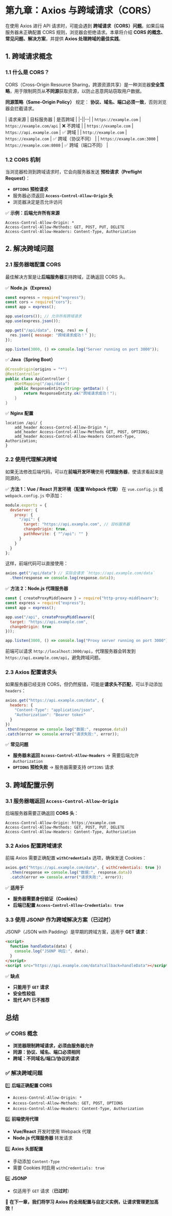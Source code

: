 # **第九章：Axios 与跨域请求（CORS）**

在使用 Axios 进行 API 请求时，可能会遇到 **跨域请求（CORS）问题**。如果后端服务器未正确配置 CORS 规则，浏览器会拒绝请求。本章将介绍 **CORS 的概念、常见问题、解决方案**，并提供 **Axios 处理跨域的最佳实践**。

## **1. 跨域请求概念**

### **1.1 什么是 CORS？**

CORS（Cross-Origin Resource Sharing，跨源资源共享）是一种浏览器**安全策略**，用于限制网页从**不同源**获取资源，以防止恶意网站窃取用户数据。

**同源策略（Same-Origin Policy）** 规定：
**协议、域名、端口必须一致**，否则浏览器会拦截请求。

| 请求来源 | 目标服务器 | 是否跨域 |
|-||--|
| `https://example.com` | `https://example.com/api` | ❌ 不跨域 |
| `https://example.com` | `https://api.example.com` | ✅ 跨域 |
| `http://example.com` | `https://example.com` | ✅ 跨域（协议不同） |
| `https://example.com:3000` | `https://example.com:8080` | ✅ 跨域（端口不同） |

### **1.2 CORS 机制**

当浏览器检测到跨域请求时，它会向服务器发送 **预检请求（Preflight Request）**：

- **`OPTIONS` 预检请求**
- 服务器必须返回 **`Access-Control-Allow-Origin` 头**
- 浏览器决定是否允许访问

✅ **示例：后端允许所有来源**

```http
Access-Control-Allow-Origin: *
Access-Control-Allow-Methods: GET, POST, PUT, DELETE
Access-Control-Allow-Headers: Content-Type, Authorization
```

## **2. 解决跨域问题**

### **2.1 服务器端配置 CORS**

最佳解决方案是让**后端服务器**支持跨域，正确返回 CORS 头。

✅ **Node.js（Express）**

```javascript
const express = require("express");
const cors = require("cors");
const app = express();

app.use(cors()); // 允许所有跨域请求
app.use(express.json());

app.get("/api/data", (req, res) => {
  res.json({ message: "跨域请求成功！" });
});

app.listen(3000, () => console.log("Server running on port 3000"));
```

✅ **Java（Spring Boot）**

```java
@CrossOrigin(origins = "*")
@RestController
public class ApiController {
    @GetMapping("/api/data")
    public ResponseEntity<String> getData() {
        return ResponseEntity.ok("跨域请求成功！");
    }
}
```

✅ **Nginx 配置**

```nginx
location /api/ {
    add_header Access-Control-Allow-Origin *;
    add_header Access-Control-Allow-Methods GET, POST, OPTIONS;
    add_header Access-Control-Allow-Headers Content-Type, Authorization;
}
```

### **2.2 使用代理解决跨域**

如果无法修改后端代码，可以在**前端开发环境**使用 **代理服务器**，使请求看起来是同源的。

✅ **方法 1：Vue / React 开发环境（配置 Webpack 代理）**
在 `vue.config.js` 或 `webpack.config.js` 中添加：

```javascript
module.exports = {
  devServer: {
    proxy: {
      "/api": {
        target: "https://api.example.com", // 目标服务器
        changeOrigin: true,
        pathRewrite: { "^/api": "" }
      }
    }
  }
};
```

这样，前端代码可以直接使用：

```javascript
axios.get("/api/data") // 实际会请求 `https://api.example.com/data`
  .then(response => console.log(response.data));
```

✅ **方法 2：Node.js 代理服务器**

```javascript
const { createProxyMiddleware } = require("http-proxy-middleware");
const express = require("express");
const app = express();

app.use("/api", createProxyMiddleware({
  target: "https://api.example.com",
  changeOrigin: true
}));

app.listen(3000, () => console.log("Proxy server running on port 3000"));
```

前端可以请求 `http://localhost:3000/api`，代理服务器会转发到 `https://api.example.com/api`，避免跨域问题。

### **2.3 Axios 配置请求头**

如果服务器已经支持 CORS，但仍然报错，可能是**请求头不匹配**，可以手动添加 `headers`：

```javascript
axios.get("https://api.example.com/data", {
  headers: {
    "Content-Type": "application/json",
    "Authorization": "Bearer token"
  }
})
.then(response => console.log("数据:", response.data))
.catch(error => console.error("请求失败:", error));
```

✅ **常见问题**

- **服务器未返回 `Access-Control-Allow-Headers`** → 需要后端允许 `Authorization`
- **`OPTIONS` 预检失败** → 服务器需要支持 `OPTIONS` 请求

## **3. 跨域配置示例**

### **3.1 服务器端返回 `Access-Control-Allow-Origin`**

后端服务器需要正确返回 **CORS 头**：

```http
Access-Control-Allow-Origin: https://example.com
Access-Control-Allow-Methods: GET, POST, PUT, DELETE
Access-Control-Allow-Headers: Content-Type, Authorization
```

### **3.2 Axios 配置跨域请求**

前端 Axios 需要正确配置 **`withCredentials`** 选项，确保发送 Cookies：

```javascript
axios.get("https://api.example.com/data", { withCredentials: true })
  .then(response => console.log("数据:", response.data))
  .catch(error => console.error("请求失败:", error));
```

✅ **适用于**

- **服务器需要身份验证（Cookies）**
- **后端已配置 `Access-Control-Allow-Credentials: true`**

### **3.3 使用 JSONP 作为跨域解决方案（已过时）**

JSONP（JSON with Padding）是早期的跨域方案，适用于 **GET 请求**：

```html
<script>
  function handleData(data) {
    console.log("JSONP 响应:", data);
  }
</script>
<script src="https://api.example.com/data?callback=handleData"></script>
```

✅ **缺点**

- **只能用于 `GET` 请求**
- **安全性较低**
- **现代 API 已不推荐**

## **总结**

### **✅ CORS 概念**

- **浏览器限制跨域请求，必须由服务器允许**
- **同源：协议、域名、端口必须相同**
- **跨域：不同域名/端口/协议的请求**

### **✅ 解决跨域问题**

1️⃣ **后端正确配置 CORS**

- `Access-Control-Allow-Origin: *`
- `Access-Control-Allow-Methods: GET, POST, OPTIONS`
- `Access-Control-Allow-Headers: Content-Type, Authorization`

2️⃣ **前端使用代理**

- **Vue/React** 开发时使用 Webpack 代理
- **Node.js 代理服务器** 转发请求

3️⃣ **Axios 头部配置**

- 手动添加 `Content-Type`
- 需要 Cookies 时启用 `withCredentials: true`

4️⃣ **JSONP**

- 仅适用于 `GET` 请求（**已过时**）

🚀 **在下一章，我们将学习 Axios 的全局配置与自定义实例，让请求管理更加高效！**
